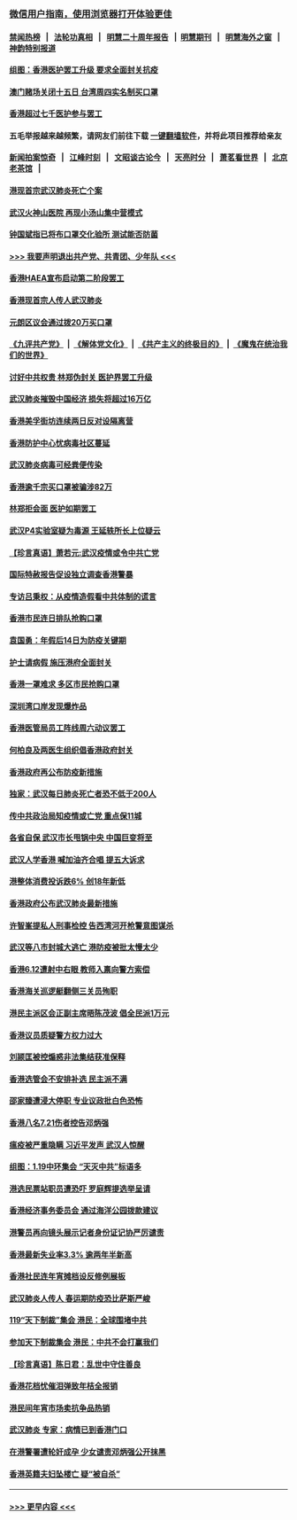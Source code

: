 ### [微信用户指南，使用浏览器打开体验更佳](https://github.com/gfw-breaker/banned-news1/blob/master/indexes/wechat-guide.md?t=0)
#### [禁闻热榜](热点新闻.md?t=0)  &nbsp;&nbsp;|&nbsp;&nbsp; [法轮功真相](https://github.com/gfw-breaker/truth/blob/master/README.md?t=0) &nbsp;&nbsp;|&nbsp;&nbsp; [明慧二十周年报告](https://github.com/gfw-breaker/mh-reports/blob/master/README.md?t=0) &nbsp;&nbsp;|&nbsp;&nbsp;[明慧期刊](https://github.com/gfw-breaker/mh-qikan) &nbsp;&nbsp;|&nbsp;&nbsp; [明慧海外之窗](https://github.com/gfw-breaker/mh-news/blob/master/README.md?t=0) &nbsp;&nbsp;|&nbsp;&nbsp; [神韵特别报道](https://github.com/gfw-breaker/mh-news/blob/master/shenyun.md?t=0)
#### [组图：香港医护罢工升级 要求全面封关抗疫](../pages/nsc415/n11844107.md?t=02052011) 
#### [澳门赌场关闭十五日 台湾周四实名制买口罩](../pages/nsc415/n11845083.md?t=02052011) 
#### [香港超过七千医护参与罢工](../pages/nsc415/n11845051.md?t=02052011) 
#### 五毛举报越来越频繁，请网友们前往下载 [一键翻墙软件](https://github.com/gfw-breaker/ssr-accounts)，并将此项目推荐给亲友
#### [新闻拍案惊奇](https://github.com/gfw-breaker/banned-news1/blob/master/pages/link4.md) &nbsp;&nbsp;|&nbsp;&nbsp; [江峰时刻](https://github.com/gfw-breaker/banned-news1/blob/master/pages/link4.md) &nbsp;&nbsp;|&nbsp;&nbsp; [文昭谈古论今](https://github.com/gfw-breaker/banned-news1/blob/master/pages/link4.md) &nbsp;&nbsp;|&nbsp;&nbsp; [天亮时分](https://github.com/gfw-breaker/banned-news1/blob/master/pages/link4.md) &nbsp;&nbsp;|&nbsp;&nbsp; [萧茗看世界](https://github.com/gfw-breaker/banned-news1/blob/master/pages/link4.md) &nbsp;&nbsp;|&nbsp;&nbsp; [北京老茶馆](https://github.com/gfw-breaker/banned-news1/blob/master/pages/link4.md) &nbsp;&nbsp;|&nbsp;&nbsp; 
#### [港现首宗武汉肺炎死亡个案](../pages/nsc415/n11844998.md?t=02052011) 
#### [武汉火神山医院 再现小汤山集中营模式](../pages/nsc415/n11844763.md?t=02052011) 
#### [钟国斌指已将布口罩交化验所 测试能否防菌](../pages/nsc415/n11842783.md?t=02052011) 
#### [>>> 我要声明退出共产党、共青团、少年队 <<<](https://github.com/begood0513/goodnews/blob/master/quit/letter.md) 
#### [香港HAEA宣布启动第二阶段罢工](../pages/nsc415/n11842723.md?t=02052011) 
#### [香港现首宗人传人武汉肺炎](../pages/nsc415/n11842766.md?t=02052011) 
#### [元朗区议会通过拨20万买口罩](../pages/nsc415/n11842754.md?t=02052011) 
#### [《九评共产党》](https://github.com/begood0513/9ping.md/blob/master/README.md) &nbsp;|&nbsp; [《解体党文化》](../../../../jtdwh.md/blob/master/README.md)  &nbsp;|&nbsp; [《共产主义的终极目的》](../../../../gczydzjmd.md/blob/master/README.md) &nbsp;|&nbsp; [《魔鬼在统治我们的世界》](../../../../mgztzwmdsj.md/blob/master/README.md) 
#### [讨好中共权贵 林郑伪封关 医护界罢工升级](../pages/nsc415/n11842359.md?t=02052011) 
#### [武汉肺炎摧毁中国经济 损失将超过16万亿](../pages/nsc415/n11839723.md?t=02052011) 
#### [香港美孚街坊连续两日反对设隔离营](../pages/nsc415/n11839962.md?t=02052011) 
#### [香港防护中心忧病毒社区蔓延](../pages/nsc415/n11839933.md?t=02052011) 
#### [武汉肺炎病毒可经粪便传染](../pages/nsc415/n11839939.md?t=02052011) 
#### [香港逾千宗买口罩被骗涉82万](../pages/nsc415/n11839914.md?t=02052011) 
#### [林郑拒会面 医护如期罢工](../pages/nsc415/n11839892.md?t=02052011) 
#### [武汉P4实验室疑为毒源 王延轶所长上位疑云](../pages/nsc415/n11835543.md?t=02052011) 
#### [【珍言真语】萧若元:武汉疫情或令中共亡党](../pages/nsc415/n11829394.md?t=02052011) 
#### [国际特赦报告促设独立调查香港警暴](../pages/nsc415/n11833845.md?t=02052011) 
#### [专访吕秉权：从疫情造假看中共体制的谎言](../pages/nsc415/n11833813.md?t=02052011) 
#### [香港市民连日排队抢购口罩](../pages/nsc415/n11833794.md?t=02052011) 
#### [袁国勇：年假后14日为防疫关键期](../pages/nsc415/n11831088.md?t=02052011) 
#### [护士请病假 施压港府全面封关](../pages/nsc415/n11831030.md?t=02052011) 
#### [香港一罩难求 多区市民抢购口罩](../pages/nsc415/n11831002.md?t=02052011) 
#### [深圳湾口岸发现爆炸品](../pages/nsc415/n11828802.md?t=02052011) 
#### [香港医管局员工阵线周六动议罢工](../pages/nsc415/n11828762.md?t=02052011) 
#### [何柏良及两医生组织倡香港政府封关](../pages/nsc415/n11828749.md?t=02052011) 
#### [香港政府再公布防疫新措施](../pages/nsc415/n11828716.md?t=02052011) 
#### [独家：武汉每日肺炎死亡者恐不低于200人](../pages/nsc415/n11828240.md?t=02052011) 
#### [传中共政治局知疫情或亡党 重点保11城](../pages/nsc415/n11828145.md?t=02052011) 
#### [各省自保 武汉市长甩锅中央 中国巨变将至](../pages/nsc415/n11828021.md?t=02052011) 
#### [武汉人学香港 喊加油齐合唱 提五大诉求](../pages/nsc415/n11827046.md?t=02052011) 
#### [港整体消费投诉跌6% 创18年新低](../pages/nsc415/n11817280.md?t=02052011) 
#### [香港政府公布武汉肺炎最新措施](../pages/nsc415/n11817152.md?t=02052011) 
#### [许智峯提私人刑事检控 告西湾河开枪警意图谋杀](../pages/nsc415/n11817132.md?t=02052011) 
#### [武汉等八市封城大逃亡 港防疫被批太慢太少](../pages/nsc415/n11817058.md?t=02052011) 
#### [香港6.12遭射中右眼 教师入禀向警方索偿](../pages/nsc415/n11814678.md?t=02052011) 
#### [香港海关巡逻艇翻侧三关员殉职](../pages/nsc415/n11814604.md?t=02052011) 
#### [港民主派区会正副主席晤陈茂波 倡全民派1万元](../pages/nsc415/n11814582.md?t=02052011) 
#### [香港议员质疑警方权力过大](../pages/nsc415/n11814560.md?t=02052011) 
#### [刘颕匡被控煽惑非法集结获准保释](../pages/nsc415/n11811727.md?t=02052011) 
#### [香港选管会不安排补选 民主派不满](../pages/nsc415/n11811691.md?t=02052011) 
#### [邵家臻遭浸大停职 专业议政批白色恐怖](../pages/nsc415/n11811670.md?t=02052011) 
#### [香港八名7.21伤者控告邓炳强](../pages/nsc415/n11811623.md?t=02052011) 
#### [瘟疫被严重隐瞒 习近平发声 武汉人惊醒](../pages/nsc415/n11811186.md?t=02052011) 
#### [组图：1.19中环集会 “天灭中共”标语多](../pages/nsc415/n11809514.md?t=02052011) 
#### [港选民票站职员遭恐吓 罗庭辉提选举呈请](../pages/nsc415/n11808914.md?t=02052011) 
#### [香港经济事务委员会 通过海洋公园拨款建议](../pages/nsc415/n11808906.md?t=02052011) 
#### [港警员再向镜头展示记者身份证记协严厉谴责](../pages/nsc415/n11808888.md?t=02052011) 
#### [香港最新失业率3.3% 逾两年半新高](../pages/nsc415/n11808887.md?t=02052011) 
#### [香港社民连年宵摊档设反修例展板](../pages/nsc415/n11808857.md?t=02052011) 
#### [武汉肺炎人传人 春运期防疫恐比萨斯严峻](../pages/nsc415/n11808739.md?t=02052011) 
#### [119“天下制裁”集会 港民：全球围堵中共](../pages/nsc415/n11806318.md?t=02052011) 
#### [参加天下制裁集会 港民：中共不会打赢我们](../pages/nsc415/n11806596.md?t=02052011) 
#### [【珍言真语】陈日君：乱世中守住善良](../pages/nsc415/n11806247.md?t=02052011) 
#### [香港花档忧催泪弹致年桔全报销](../pages/nsc415/n11806130.md?t=02052011) 
#### [港民间年宵市场卖抗争品热销](../pages/nsc415/n11806073.md?t=02052011) 
#### [武汉肺炎 专家：病情已到香港门口](../pages/nsc415/n11806020.md?t=02052011) 
#### [在港警署遭轮奸成孕 少女谴责邓炳强公开抹黑](../pages/nsc415/n11805981.md?t=02052011) 
#### [香港英籍夫妇坠楼亡 疑“被自杀”](../pages/nsc415/n11805937.md?t=02052011) 

----
#### [ >>> 更早内容 <<< ](../indexes/nsc415-earlier.md)

